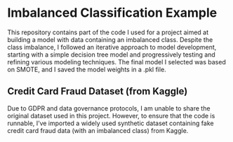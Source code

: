 # Imbalanced Classification Example

This repository contains part of the code I used for a project aimed at building a model with data containing an imbalanced class. Despite the class imbalance, I followed an iterative approach to model development, starting with a simple decision tree model and progressively testing and refining various modeling techniques. The final model I selected was based on SMOTE, and I saved the model weights in a .pkl file.

## Credit Card Fraud Dataset (from Kaggle)

Due to GDPR and data governance protocols, I am unable to share the original dataset used in this project. However, to ensure that the code is runnable, I’ve imported a widely used synthetic dataset containing fake credit card fraud data (with an imbalanced class) from Kaggle.
